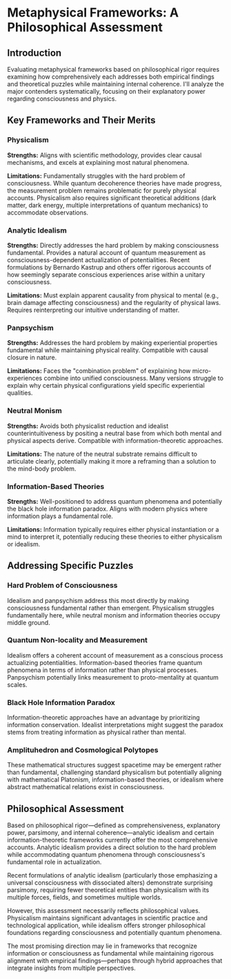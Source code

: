 # Metaphysical Frameworks: A Philosophical Assessment

## Introduction

Evaluating metaphysical frameworks based on philosophical rigor requires examining how comprehensively each addresses both empirical findings and theoretical puzzles while maintaining internal coherence. I'll analyze the major contenders systematically, focusing on their explanatory power regarding consciousness and physics.

## Key Frameworks and Their Merits

### Physicalism
**Strengths:** Aligns with scientific methodology, provides clear causal mechanisms, and excels at explaining most natural phenomena.

**Limitations:** Fundamentally struggles with the hard problem of consciousness. While quantum decoherence theories have made progress, the measurement problem remains problematic for purely physical accounts. Physicalism also requires significant theoretical additions (dark matter, dark energy, multiple interpretations of quantum mechanics) to accommodate observations.

### Analytic Idealism
**Strengths:** Directly addresses the hard problem by making consciousness fundamental. Provides a natural account of quantum measurement as consciousness-dependent actualization of potentialities. Recent formulations by Bernardo Kastrup and others offer rigorous accounts of how seemingly separate conscious experiences arise within a unitary consciousness.

**Limitations:** Must explain apparent causality from physical to mental (e.g., brain damage affecting consciousness) and the regularity of physical laws. Requires reinterpreting our intuitive understanding of matter.

### Panpsychism
**Strengths:** Addresses the hard problem by making experiential properties fundamental while maintaining physical reality. Compatible with causal closure in nature.

**Limitations:** Faces the "combination problem" of explaining how micro-experiences combine into unified consciousness. Many versions struggle to explain why certain physical configurations yield specific experiential qualities.

### Neutral Monism
**Strengths:** Avoids both physicalist reduction and idealist counterintuitiveness by positing a neutral base from which both mental and physical aspects derive. Compatible with information-theoretic approaches.

**Limitations:** The nature of the neutral substrate remains difficult to articulate clearly, potentially making it more a reframing than a solution to the mind-body problem.

### Information-Based Theories
**Strengths:** Well-positioned to address quantum phenomena and potentially the black hole information paradox. Aligns with modern physics where information plays a fundamental role.

**Limitations:** Information typically requires either physical instantiation or a mind to interpret it, potentially reducing these theories to either physicalism or idealism.

## Addressing Specific Puzzles

### Hard Problem of Consciousness
Idealism and panpsychism address this most directly by making consciousness fundamental rather than emergent. Physicalism struggles fundamentally here, while neutral monism and information theories occupy middle ground.

### Quantum Non-locality and Measurement
Idealism offers a coherent account of measurement as a conscious process actualizing potentialities. Information-based theories frame quantum phenomena in terms of information rather than physical processes. Panpsychism potentially links measurement to proto-mentality at quantum scales.

### Black Hole Information Paradox
Information-theoretic approaches have an advantage by prioritizing information conservation. Idealist interpretations might suggest the paradox stems from treating information as physical rather than mental.

### Amplituhedron and Cosmological Polytopes
These mathematical structures suggest spacetime may be emergent rather than fundamental, challenging standard physicalism but potentially aligning with mathematical Platonism, information-based theories, or idealism where abstract mathematical relations exist in consciousness.

## Philosophical Assessment

Based on philosophical rigor—defined as comprehensiveness, explanatory power, parsimony, and internal coherence—analytic idealism and certain information-theoretic frameworks currently offer the most comprehensive accounts. Analytic idealism provides a direct solution to the hard problem while accommodating quantum phenomena through consciousness's fundamental role in actualization.

Recent formulations of analytic idealism (particularly those emphasizing a universal consciousness with dissociated alters) demonstrate surprising parsimony, requiring fewer theoretical entities than physicalism with its multiple forces, fields, and sometimes multiple worlds.

However, this assessment necessarily reflects philosophical values. Physicalism maintains significant advantages in scientific practice and technological application, while idealism offers stronger philosophical foundations regarding consciousness and potentially quantum phenomena.

The most promising direction may lie in frameworks that recognize information or consciousness as fundamental while maintaining rigorous alignment with empirical findings—perhaps through hybrid approaches that integrate insights from multiple perspectives.